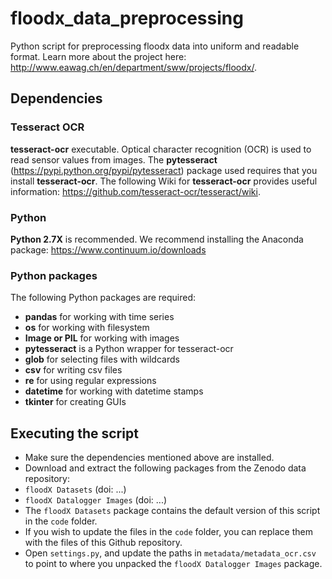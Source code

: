 # floodx_data_preprocessing
Python script for preprocessing floodx data into uniform and readable format. Learn more about the project here: http://www.eawag.ch/en/department/sww/projects/floodx/.

## Dependencies
### Tesseract OCR
**tesseract-ocr** executable. Optical character recognition (OCR) is used to read sensor values from images. The **pytesseract** (https://pypi.python.org/pypi/pytesseract) package used requires that you install **tesseract-ocr**. The following Wiki for  **tesseract-ocr** provides useful information: https://github.com/tesseract-ocr/tesseract/wiki.
### Python
**Python 2.7X** is recommended. We recommend installing the Anaconda package: https://www.continuum.io/downloads
### Python packages
The following Python packages are required:
 - **pandas** for working with time series
 - **os** for working with filesystem
 - **Image or PIL** for working with images
 - **pytesseract** is a Python wrapper for tesseract-ocr
 - **glob** for selecting files with wildcards
 - **csv** for writing csv files
 - **re** for using regular expressions
 - **datetime** for working with datetime stamps
 - **tkinter** for creating GUIs
  
## Executing the script
 - Make sure the dependencies mentioned above are installed. 
 - Download and extract the following packages from the Zenodo data repository:
  - `floodX Datasets` (doi: ...)
  - `floodX Datalogger Images` (doi: ...)
 - The `floodX Datasets` package contains the default version of this script in the `code` folder.
 - If you wish to update the files in the `code` folder, you can replace them with the files of this Github repository.
 - Open `settings.py`, and update the paths in `metadata/metadata_ocr.csv` to point to where you unpacked the `floodX Datalogger Images` package.
